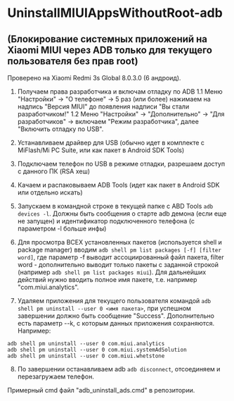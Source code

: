 # UninstallMIUIAppsWithoutRoot-adb
## (Блокирование системных приложений на Xiaomi MIUI через ADB только для текущего пользователя без прав root)
Проверено на Xiaomi Redmi 3s Global 8.0.3.0 (6 андроид).

1. Получаем права разработчика и включам отладку по ADB
  1.1 Меню "Настройки" -> "О телефоне" -> 5 раз (или более) нажимаем на надпись  "Версия MIUI" до появления надписи "Вы стали разработчиком!"
  1.2 Меню "Настройки" -> "Дополнительно" -> "Для разработчиков" -> включаем "Режим разработчика", далее "Включить отладку по USB".

2. Устанавливаем драйвер для USB (обычно идет в комплекте с MiFlash/Mi PC Suite, или как пакет в Android SDK Tools)
3. Подключаем телефон по USB в режиме отладки, разрешаем доступ с данного ПК (RSA хеш)
4. Качаем и распаковываем ADB Tools (идет как пакет в Android SDK или отдельно искать)
5. Запускаем в командной строке в текущей папке с ABD Tools `adb devices -l`. Должны быть сообщения о старте adb демона (если еще не запущен) и идентификатор подключенного телефона (c параметром -l больше инфы)
6. Для просмотра ВСЕХ установленных пакетов (используется shell и package manager) вводим `adb shell pm list packages [-f] [filter word]`, где параметр -f выводит ассоциированный файл пакета, filter word  - дополнительно выводит только пакеты с заданной строкой (например `adb shell pm list packages miui`). Для дальнейших действий нужно вводить полное имя пакете, т.е. например "com.miui.analytics".
7. Удаляем приложения для текущего пользователя командой `adb shell pm uninstall --user 0 <имя пакета>`, при успешном завершении должно быть сообщение "Success". Дополнительно есть параметр --k, с которым данных приложения сохраняются. 
Например:
```
adb shell pm uninstall --user 0 com.miui.analytics
adb shell pm uninstall --user 0 com.miui.systemAdSolution
adb shell pm uninstall --user 0 com.miui.whetstone
```
8. По завершении останавливаем adb `adb disconnect`, отсоединяем и перезагружаем телефон.


Примерный cmd файл "adb_uninstall_ads.cmd" в репозитории.
